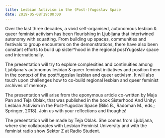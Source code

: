 ```yaml
---
title: Lesbian Activism in the (Post-)Yugoslav Space
date: 2019-05-08T19:00:00
---
```


Over the last three decades, a vivid self-organised, autonomous lesbian & queer
feminist activism has been flourishing in Ljubljana that intertwined autonomy with squatting.
From building up spaces, communities and festivals to group encounters on the demonstrations,
there have also been constant efforts to build up sister\*hood in the regional postYugoslav space and internationally.

The presentation will try to explore complexities and continuities among Ljubljana´s autonomus
lesbian & queer feminist initiatives and position them in the context of the postYugoslav lesbian
and queer activism. It will also touch upon challenges how to co-build regional lesbian and queer
feminist archives of memory.

The presentation will arise from the eponymous article co-written by Maja Pan and Teja Oblak,
that was published in the book Sisterhood And Unity: Lesbian Activism in the Post-Yugoslav Space
(Bilić B., Radoman M., eds.; Springer, 2018). Join us with your reflections and thoughts!

The presentation will be made by Teja Oblak. She comes from Ljubljana, where she collaborates
with Lesbian Feminist University and with the feminist radio show Sektor Z at Radio Student.

